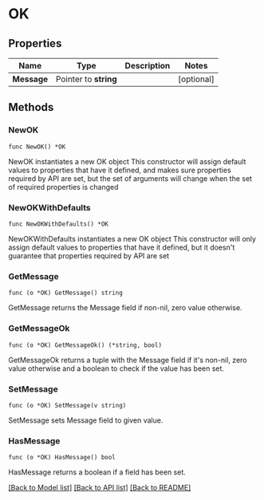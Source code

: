 # OK

## Properties

Name | Type | Description | Notes
------------ | ------------- | ------------- | -------------
**Message** | Pointer to **string** |  | [optional] 

## Methods

### NewOK

`func NewOK() *OK`

NewOK instantiates a new OK object
This constructor will assign default values to properties that have it defined,
and makes sure properties required by API are set, but the set of arguments
will change when the set of required properties is changed

### NewOKWithDefaults

`func NewOKWithDefaults() *OK`

NewOKWithDefaults instantiates a new OK object
This constructor will only assign default values to properties that have it defined,
but it doesn't guarantee that properties required by API are set

### GetMessage

`func (o *OK) GetMessage() string`

GetMessage returns the Message field if non-nil, zero value otherwise.

### GetMessageOk

`func (o *OK) GetMessageOk() (*string, bool)`

GetMessageOk returns a tuple with the Message field if it's non-nil, zero value otherwise
and a boolean to check if the value has been set.

### SetMessage

`func (o *OK) SetMessage(v string)`

SetMessage sets Message field to given value.

### HasMessage

`func (o *OK) HasMessage() bool`

HasMessage returns a boolean if a field has been set.


[[Back to Model list]](../README.md#documentation-for-models) [[Back to API list]](../README.md#documentation-for-api-endpoints) [[Back to README]](../README.md)


